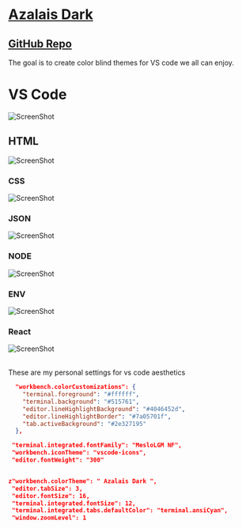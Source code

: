 # [Azalais Dark](https://marketplace.visualstudio.com/items?itemName=ChristopherAlphonse.azalais-dark-theme)

## [GitHub Repo](https://github.com/ChristopherAlphonse/azalais-dark-)

The goal is to create color blind themes for VS code we all can enjoy.

# VS Code

![ScreenShot](https://res.cloudinary.com/img-api-pager-2/image/upload/v1666929618/Aza%20Theme/fs_fer76p.jpg)

## HTML

![ScreenShot](https://res.cloudinary.com/img-api-pager-2/image/upload/v1666924817/Aza%20Theme/Html_j3oumm_3a0235.png)

### CSS

![ScreenShot](https://res.cloudinary.com/img-api-pager-2/image/upload/v1666924781/Aza%20Theme/css_wrwqrp_8e878e.png)

### JSON

![ScreenShot](https://res.cloudinary.com/img-api-pager-2/image/upload/v1666924707/Aza%20Theme/json_dmbqg8_854cbc.png)

### NODE

![ScreenShot](https://res.cloudinary.com/img-api-pager-2/image/upload/v1666924733/Aza%20Theme/server_code_afv5se_495f61.png)

### ENV

![ScreenShot](https://res.cloudinary.com/img-api-pager-2/image/upload/v1666924684/Aza%20Theme/env_nnxzix_96609d.png)

### React

![ScreenShot](https://res.cloudinary.com/img-api-pager-2/image/upload/v1666924640/Aza%20Theme/React_rhxatn_b6a950.png)

<br>
These are my personal settings for vs code aesthetics
<br>

```json
  "workbench.colorCustomizations": {
    "terminal.foreground": "#ffffff",
    "terminal.background": "#515761",
    "editor.lineHighlightBackground": "#4046452d",
    "editor.lineHighlightBorder": "#7a05701f",
    "tab.activeBackground": "#2e327195"
  },

```

```json
 "terminal.integrated.fontFamily": "MesloLGM NF",
 "workbench.iconTheme": "vscode-icons",
 "editor.fontWeight": "300"
```

```json

z"workbench.colorTheme": " Azalais Dark ",
 "editor.tabSize": 3,
 "editor.fontSize": 16,
 "terminal.integrated.fontSize": 12,
 "terminal.integrated.tabs.defaultColor": "terminal.ansiCyan",
 "window.zoomLevel": 1
```
